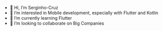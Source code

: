 - 👋 Hi, I’m Serginho-Cruz
- 👀 I’m interested in Mobile development, especially with Flutter and Kotlin
- 🌱 I’m currently learning Flutter
- 💞️ I’m looking to collaborate on Big Companies

<!---
Serginho-Cruz/Serginho-Cruz is a ✨ special ✨ repository because its `README.md` (this file) appears on your GitHub profile.
You can click the Preview link to take a look at your changes.
--->
